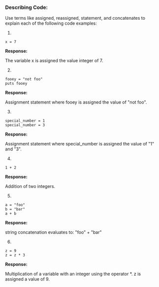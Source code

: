### Describing Code:

Use terms like assigned, reassigned, statement, and concatenates to explain each of the following code examples:

1)

```
x = 7
```

**Response:**

The variable x is assigned the value integer of 7.


2)

```
fooey = "not foo"
puts fooey
```

**Response:**

Assignment statement where fooey is assigned the value of "not foo".


3)

```
special_number = 1
special_number = 3
```

**Response:**

Assignment statement where special_number is assigned the value of "1" and "3".

4)

```
1 + 2
```
**Response:**

Addition of two integers.


5)

```
a = "foo"
b = "bar"
a + b

```

**Response:**

string concatenation evaluates to:
"foo" + "bar"

6)

```
z = 9
z = z * 3
```

**Response:**

Multiplication of a variable with an integer using the operator *.
z is assigned a value of 9.
